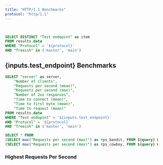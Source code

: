 ```yaml
---
title: "HTTP/1.1 Benchmarks"
protocol: "http/1.1"
---
```


<script>
    const colors = ['#8ABD00', '#027BCE'];
</script>

<br />

```sql test_endpoints
SELECT DISTINCT "Test endopint" as item
FROM results.data
WHERE "Protocol" = '${protocol}'
AND "Treeish" in ('master', 'main')
```

<div class="flex justify-between items-center mb-4">
    <h2 class="capitalize markdown">
        {inputs.test_endpoint} Benchmarks
    </h2>
    <Dropdown
        title="Select Endpoint"
        name="test_endpoint"
        data={test_endpoints}
        label="item"
        value="item"
        default='download'
    />
</div>


```sql query
SELECT "server" as server, 
    "Number of clients", 
    "Requests per second (mean)",
    "Requests per second (max)",
    "Number of 2xx responses",
    "Time to connect (mean)",
    "Time to first byte (mean)",
    "Time to request (mean)"
FROM results.data
WHERE "Test endopint" = '${inputs.test_endpoint}'
AND "Protocol" = '${protocol}'
AND "Treeish" in ('master', 'main')
```

<!--  -->

```sql rps
SELECT * FROM
(SELECT max("Requests per second (max)") as rps_bandit, FROM ${query} WHERE server = 'bandit'),
(SELECT max("Requests per second (max)") as rps_cowboy, FROM ${query} WHERE server = 'cowboy')
```

### Highest Requests Per Second
<BigValue title="Bandit" data={rps} value="rps_bandit" maxWidth='10em' />
<BigValue title="Cowboy" data={rps} value="rps_cowboy" maxWidth='10em' />
<br/>
<br/>

<LineChart
    title="Requests Per Second - {inputs.test_endpoint}"
    subtitle="(Higher is better)"
    data={query}
    series="server"
    x="Number of clients"
    y="Requests per second (mean)"
    xAxisTitle="Number of clients"
    yAxisTitle="Requests per second (mean)"
    xGridlines=true
    yBaseline=true
    colorPalette={colors}
/>

<LineChart
    title="Number of 2XX Responses - {inputs.test_endpoint}"
    subtitle="(Higher is better)"
    data={query}
    series="server"
    x="Number of clients"
    y="Number of 2xx responses"
    xAxisTitle="Number of clients"
    yAxisTitle="Number of 2xx responses"
    xGridlines=true
    yBaseline=true
    colorPalette={colors}
/>

<LineChart 
    title="Time to Connect (mean) - {inputs.test_endpoint}"
    subtitle="(Lower is better)"
    data={query}
    series="server"
    x="Number of clients"
    y="Time to connect (mean)"
    xAxisTitle="Number of clients"
    yAxisTitle="Time to connect (mean)"
    xGridlines=true
    yBaseline=true
    colorPalette={colors}
/>

<LineChart 
    title="Time to First Byte (mean) - {inputs.test_endpoint}"
    subtitle="(Lower is better)"
    data={query}
    series="server"
    x="Number of clients"
    y="Time to first byte (mean)"
    xAxisTitle="Number of clients"
    yAxisTitle="Time to first byte (mean)"
    xGridlines=true
    yBaseline=true
    colorPalette={colors}
/>

<LineChart
    title="Time to Request (mean) - {inputs.test_endpoint}"
    subtitle="(Lower is better)"
    data={query}
    series="server"
    x="Number of clients"
    y="Time to request (mean)"
    xAxisTitle="Number of clients"
    yAxisTitle="Time to request (mean)"
    xGridlines=true
    yBaseline=true
    colorPalette={colors}
/>